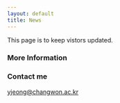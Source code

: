 ```yaml
---
layout: default
title: News
---
```


This page is to keep vistors updated.

### More Information



### Contact me

[yjeong@changwon.ac.kr](mailto:yjeong@changwon.ac.kr)
